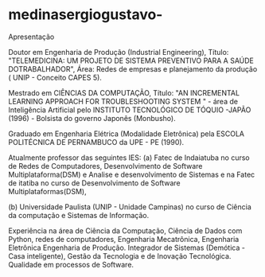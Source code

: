 # medinasergiogustavo-
Apresentação

Doutor em Engenharia de Produção (Industrial Engineering), Título: "TELEMEDICINA: UM PROJETO DE SISTEMA PREVENTIVO PARA A SAÚDE DOTRABALHADOR", Área: Redes de empresas e planejamento da produção ( UNIP - Conceito CAPES 5).

Mestrado em CIÊNCIAS DA COMPUTAÇÃO, Título: "AN INCREMENTAL LEARNING APPROACH FOR TROUBLESHOOTING SYSTEM " - área de Inteligência Artificial pelo INSTITUTO TECNOLÓGICO DE TÓQUIO -JAPÃO (1996) - Bolsista do governo Japonês (Monbusho).

Graduado em Engenharia Elétrica (Modalidade Eletrônica) pela ESCOLA POLITÉCNICA DE PERNAMBUCO da UPE - PE (1990).

Atualmente professor das seguintes IES:
(a) Fatec de Indaiatuba no curso de Redes de Computadores, Desenvolvimento de Software Multiplataforma(DSM) e Analise e desenvolvimento de Sistemas e na Fatec de itatiba no curso de Desenvolvimento de Software Multiplataformas(DSM), 

(b) Universidade Paulista (UNIP - Unidade Campinas) no curso de Ciência da computação e Sistemas de Informação.

Experiência na área de Ciência da Computação, Ciência de Dados com Python, redes de computadores, Engenharia Mecatrônica, Engenharia Eletrônica Engenharia de Produção.
Integrador de Sistemas (Demótica - Casa inteligente), Gestão da Tecnologia e de Inovação Tecnológica. Qualidade em processos de Software.

